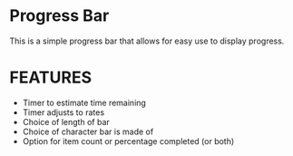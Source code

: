 # Progress Bar

This is a simple progress bar that allows for easy use to display progress.

# FEATURES
- Timer to estimate time remaining
- Timer adjusts to rates
- Choice of length of bar
- Choice of character bar is made of
- Option for item count or percentage completed (or both)